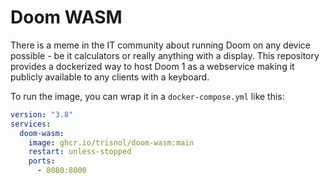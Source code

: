 # Doom WASM
There is a meme in the IT community about running Doom on any device possible - be it calculators or really anything with a display. This repository provides a dockerized way to host Doom 1 as a webservice making it publicly available to any clients with a keyboard.

To run the image, you can wrap it in a `docker-compose.yml` like this:
```yaml
version: "3.8"
services:
  doom-wasm:
    image: ghcr.io/trisnol/doom-wasm:main
    restart: unless-stopped
    ports:
      - 8080:8000

```
